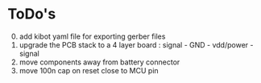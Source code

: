# ToDo's
0. add kibot yaml file for exporting gerber files
1. upgrade the PCB stack to a 4 layer board : signal - GND - vdd/power - signal
2. move components away from battery connector
3. move 100n cap on reset close to MCU pin